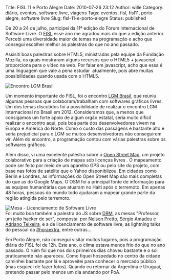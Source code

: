 Title: FISL 11 e Porto Alegre
Date: 2010-07-26 23:12
Author: wille
Category: diário, eventos, software.livre, viagens
Tags: eventos, fisl, fisl11, porto alegre, software livre
Slug: fisl-11-e-porto-alegre
Status: published

De 20 a 24 de julho, participei da 11ª edição do Fórum Internacional de
Software Livre. O [FISL](http://www.fisl.org.br) esse ano me agradou
mais do que a edição anterior. Percebi uma diversidade maior de temas na
programação e acho que consegui escolher melhor as palestras do que no
ano passado.

Assisiti boas palestras sobre HTML5, ministradas pela equipe da Fundação
Mozilla, os quais mostraram alguns recursos que o HTML5 + javascript
proporciona para o vídeo na web. Por falar em javascript, acho que essa
é uma linguagem que vale a pena estudar  atualmente, pois abre muitas
possibilidades quando usada com o HTML5.

![Encontro LGM
Brasil](http://images.wille.blog.br/encontro-lgm-br.jpg "encontro-lgm-br")

Um momento importante do FISL, foi o encontro [LGM
Brasil](http://LGM.SoftwareLivre.org%20), que reuniu algumas pessoas que
colaboram/trabalham com softwares gráficos livres. Um dos temas
discutidos foi a possibilidade de realizar o encontro LGM Internacional
no Brasil em 2012. Consideramos que, a menos que consigamos um forte
apoio de algum orgão estatal, seria muito difícil realizar o encontro
aqui, pois boa parte dos desenvolvedores vivem na Europa e América do
Norte. Como o custo das passagens é bastante alto e seria prejudicial
para o LGM se muitos desenvolvedores não conseguirem vir. Além do
encontro, a programação contou com várias palestras sobre os softwares
gráficos.

Além disso, vi uma excelente palestra sobre o [Open Street
Map](http://www.osm.org), um projeto colaborativo para a criação de
mapas sob licenças livres . O mapeamento pode ser feito por meio de um
aparelho GPS ou pelo site do projeto, com base nas fotos de satélite que
o Yahoo disponiblizou. Em cidades como Berlin e Londres, as informações
do Open Street Map são mais completas do que as do Google Maps. O OSM
foi a principal fonte de informação para as equipes humanitárias que
atuaram no Haiti após o terremoto. Em apenas 48 horas, pessoas do mundo
todo ajudaram a mapear grande parte da região atingida pelo terremoto.

![Mesa - Licenciamento de Software
Livre](http://images.wille.blog.br/mesa-licenciamento.jpg "mesa-licenciamento")  
Foi muito boa também a palestra do JS sobre
[DRM](http://www.fsfla.org/svnwiki/texto/drm-deliberdefect.pt), as mesas
"Professor, um jeito hacker de ser", composta  por [Nelson
Pretto](http://pretto.info), [Sérgio
Amadeu](http://www.trezentos.blog.br/?author=1) e [Adriano
Teixeira](http://nossacibervida.blogspot.com/), e a de licenciamento de
software livre, as lightning talks do pessoal da
[\#horaextra](http://horaextra.org/), entre outras...

Em Porto Alegre, não consegui visitar muitos lugares, pois a programação
diária do FISL foi de 12h. Este ano, o clima estava menos frio do que no
ano passado. O ruim foi que nos dois primeiros dias choveu bastante e o
sol praticamente não apareceu. Como fiquei hospedado no centro da cidade
caminhei bastante por lá e aproveitei para conhecer o mercado público
(mas esqueci de fazer fotos). Quando eu retornar da Argentina e Uruguai,
pretendo passar pelo menos um dia andando por PoA.
